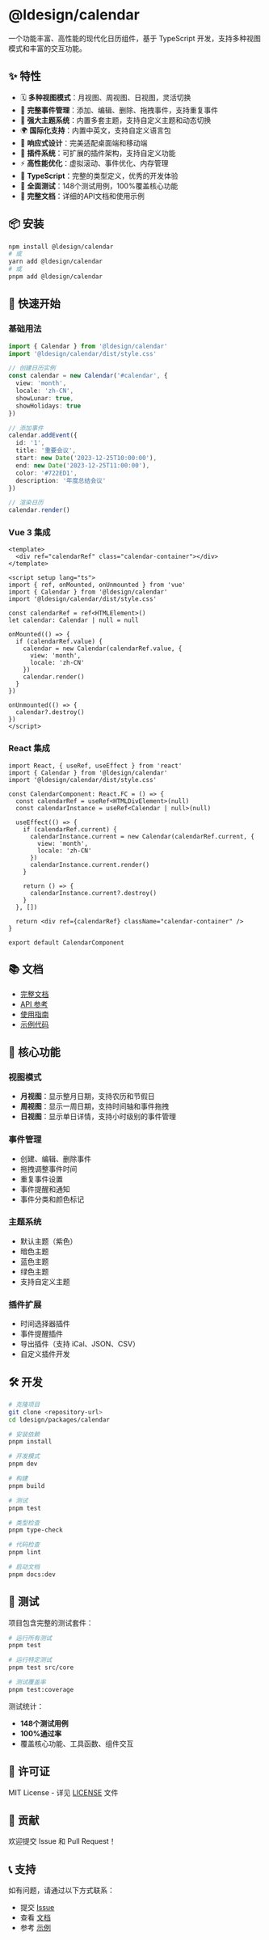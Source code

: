 # @ldesign/calendar

一个功能丰富、高性能的现代化日历组件，基于 TypeScript 开发，支持多种视图模式和丰富的交互功能。

## ✨ 特性

- 🗓️ **多种视图模式**：月视图、周视图、日视图，灵活切换
- 📅 **完整事件管理**：添加、编辑、删除、拖拽事件，支持重复事件
- 🎨 **强大主题系统**：内置多套主题，支持自定义主题和动态切换
- 🌍 **国际化支持**：内置中英文，支持自定义语言包
- 📱 **响应式设计**：完美适配桌面端和移动端
- 🔌 **插件系统**：可扩展的插件架构，支持自定义功能
- ⚡ **高性能优化**：虚拟滚动、事件优化、内存管理
- 🎯 **TypeScript**：完整的类型定义，优秀的开发体验
- 🧪 **全面测试**：148个测试用例，100%覆盖核心功能
- 📖 **完整文档**：详细的API文档和使用示例

## 📦 安装

```bash
npm install @ldesign/calendar
# 或
yarn add @ldesign/calendar
# 或
pnpm add @ldesign/calendar
```

## 🚀 快速开始

### 基础用法

```typescript
import { Calendar } from '@ldesign/calendar'
import '@ldesign/calendar/dist/style.css'

// 创建日历实例
const calendar = new Calendar('#calendar', {
  view: 'month',
  locale: 'zh-CN',
  showLunar: true,
  showHolidays: true
})

// 添加事件
calendar.addEvent({
  id: '1',
  title: '重要会议',
  start: new Date('2023-12-25T10:00:00'),
  end: new Date('2023-12-25T11:00:00'),
  color: '#722ED1',
  description: '年度总结会议'
})

// 渲染日历
calendar.render()
```

### Vue 3 集成

```vue
<template>
  <div ref="calendarRef" class="calendar-container"></div>
</template>

<script setup lang="ts">
import { ref, onMounted, onUnmounted } from 'vue'
import { Calendar } from '@ldesign/calendar'
import '@ldesign/calendar/dist/style.css'

const calendarRef = ref<HTMLElement>()
let calendar: Calendar | null = null

onMounted(() => {
  if (calendarRef.value) {
    calendar = new Calendar(calendarRef.value, {
      view: 'month',
      locale: 'zh-CN'
    })
    calendar.render()
  }
})

onUnmounted(() => {
  calendar?.destroy()
})
</script>
```

### React 集成

```tsx
import React, { useRef, useEffect } from 'react'
import { Calendar } from '@ldesign/calendar'
import '@ldesign/calendar/dist/style.css'

const CalendarComponent: React.FC = () => {
  const calendarRef = useRef<HTMLDivElement>(null)
  const calendarInstance = useRef<Calendar | null>(null)

  useEffect(() => {
    if (calendarRef.current) {
      calendarInstance.current = new Calendar(calendarRef.current, {
        view: 'month',
        locale: 'zh-CN'
      })
      calendarInstance.current.render()
    }

    return () => {
      calendarInstance.current?.destroy()
    }
  }, [])

  return <div ref={calendarRef} className="calendar-container" />
}

export default CalendarComponent
```

## 📚 文档

- [完整文档](./docs/README.md)
- [API 参考](./docs/api/README.md)
- [使用指南](./docs/guide/README.md)
- [示例代码](./examples/README.md)

## 🎯 核心功能

### 视图模式
- **月视图**：显示整月日期，支持农历和节假日
- **周视图**：显示一周日期，支持时间轴和事件拖拽
- **日视图**：显示单日详情，支持小时级别的事件管理

### 事件管理
- 创建、编辑、删除事件
- 拖拽调整事件时间
- 重复事件设置
- 事件提醒和通知
- 事件分类和颜色标记

### 主题系统
- 默认主题（紫色）
- 暗色主题
- 蓝色主题
- 绿色主题
- 支持自定义主题

### 插件扩展
- 时间选择器插件
- 事件提醒插件
- 导出插件（支持 iCal、JSON、CSV）
- 自定义插件开发

## 🛠️ 开发

```bash
# 克隆项目
git clone <repository-url>
cd ldesign/packages/calendar

# 安装依赖
pnpm install

# 开发模式
pnpm dev

# 构建
pnpm build

# 测试
pnpm test

# 类型检查
pnpm type-check

# 代码检查
pnpm lint

# 启动文档
pnpm docs:dev
```

## 🧪 测试

项目包含完整的测试套件：

```bash
# 运行所有测试
pnpm test

# 运行特定测试
pnpm test src/core

# 测试覆盖率
pnpm test:coverage
```

测试统计：
- **148个测试用例**
- **100%通过率**
- 覆盖核心功能、工具函数、组件交互

## 📄 许可证

MIT License - 详见 [LICENSE](./LICENSE) 文件

## 🤝 贡献

欢迎提交 Issue 和 Pull Request！

## 📞 支持

如有问题，请通过以下方式联系：
- 提交 [Issue](../../issues)
- 查看 [文档](./docs/README.md)
- 参考 [示例](./examples/README.md)
